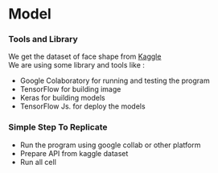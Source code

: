 # Model
### Tools and Library
We get the dataset of face shape from [Kaggle](https://www.kaggle.com/datasets/niten19/face-shape-dataset) <br>
We are using some library and tools like : 
- Google Colaboratory for running and testing the program
- TensorFlow for building image
- Keras for building models
- TensorFlow Js. for deploy the models
### Simple Step To Replicate
- Run the program using google collab or other platform
- Prepare API from kaggle dataset
- Run all cell
